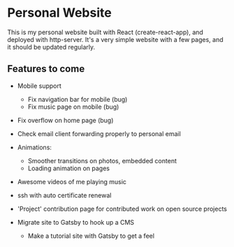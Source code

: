 # Personal Website

This is my personal website built with React (create-react-app), and deployed with http-server.
It's a very simple website with a few pages, and it should be updated regularly.

## Features to come

* Mobile support
  * Fix navigation bar for mobile (bug)
  * Fix music page on mobile (bug)
  
* Fix overflow on home page (bug)  
  
* Check email client forwarding properly to personal email

* Animations:
   * Smoother transitions on photos, embedded content
   * Loading animation on pages

* Awesome videos of me playing music

* ssh with auto certificate renewal

* 'Project' contribution page for contributed work on open source projects

* Migrate site to Gatsby to hook up a CMS
  * Make a tutorial site with Gatsby to get a feel

